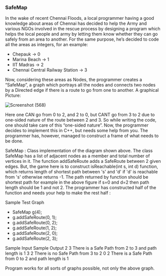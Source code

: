 
### SafeMap

In the wake of recent Chennai Floods, a local programmer having a good knowledge about areas of Chennai has decided to help the Army and various NGOs involved in the rescue process by designing a program which helps the local people and army by letting them know whether they can go safely from an area to another. For the same purpose, he’s decided to code all the areas as integers, for an example:

* Chepauk -> 0
* Marina Beach -> 1
* IIT Madras -> 2
* Chennai Central Railway Station -> 3

Now, considering these areas as Nodes, the programmer creates a “SafeMap”, a graph which portrays all the nodes and connects two nodes by a Directed edge if there is a route to go from one to another. A graphical Picture:


![Screenshot (568)](https://user-images.githubusercontent.com/60145175/116822944-40307780-ab9f-11eb-88d8-fb2ad341ee3d.png)


Here one CAN go from 0 to 2, and 2 to 0, but CANT go from 3 to 2 due to one-sided nature of the  route between 2 and 3. So while writing the code, one should take care of this “one-sided nature”. Now, the programmer decides to implement this in C++, but needs some help from you. The programmer has, however, managed to construct a frame of what needs to be done.


SafeMap :  Class implementation of the diagram shown above. The class SafeMap has a list of adjacent nodes as a member and total number of vertices in it. The function addSafeRoute adds a SafeRoute between 2 given edges. But, the game here is to construct isReachable(int s, int d) function, which returns length of shortest path between 's' and 'd' if  'd' is reachable from 's' otherwise returns -1. The path returned by function should be shortest path for example in the above figure if s=0 and d=2 then path length should be 1 and not 2. The programmer has constructed half of the function and needs your help to make the rest half :

Sample Test Graph

-  SafeMap g(4);
-  g.addSafeRoute(0, 1);
-  g.addSafeRoute(0, 2);
-  g.addSafeRoute(1, 2);
-  g.addSafeRoute(2, 0);
-  g.addSafeRoute(2, 3);


Sample Input       Sample Output
2 3                There is a Safe Path from 2 to 3 and path length is 1
3 2                There is no Safe Path from 3 to 2
0 2                There is a Safe Path from 0 to 2 and path length is 1

Program works for all sorts of graphs possible, not only the above graph.
